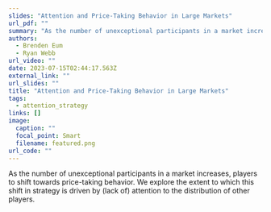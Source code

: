 ```yaml
---
slides: "Attention and Price-Taking Behavior in Large Markets"
url_pdf: ""
summary: "As the number of unexceptional participants in a market increases, players to shift towards price-taking behavior. We explore the extent to which this shift in strategy is driven by (lack of) attention to the distribution of other players."
authors:
  - Brenden Eum
  - Ryan Webb
url_video: ""
date: 2023-07-15T02:44:17.563Z
external_link: ""
url_slides: ""
title: "Attention and Price-Taking Behavior in Large Markets"
tags:
  - attention_strategy
links: []
image:
  caption: ""
  focal_point: Smart
  filename: featured.png
url_code: ""
---
```


 As the number of unexceptional participants in a market increases, players to shift towards price-taking behavior. We explore the extent to which this shift in strategy is driven by (lack of) attention to the distribution of other players.